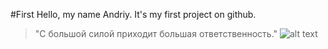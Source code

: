 #First
Hello, my name Andriy. It's my first project on github.
> "С большой силой приходит большая ответственность."
![alt text](https://i.pinimg.com/originals/82/37/5f/82375fa0115f41490b1129ad44794071.jpgv=3&s=200)
